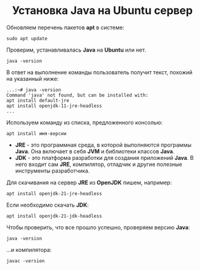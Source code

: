 <div id="header" align="center">
    <h1>Установка Java на Ubuntu сервер</h1>
</div>

Обновляем перечень пакетов **apt** в системе:

```sudo apt update```

Проверим, устанавливалась **Java** на **Ubuntu** или нет.

```java -version```

В ответ на выполнение команды пользователь получит текст, похожий на указанный ниже:

```
...:~# java -version
Command 'java' not found, but can be installed with:
apt install default-jre
apt install openjdk-11-jre-headless
...
```

Используем команду из списка, предложенного консолью:

```apt install имя-версии```

* **JRE** - это программная среда, в которой выполняются программы **Java**. Она включает в себя **JVM** и библиотеки
  классов **Java**.
* **JDK** - это платформа разработки для создания приложений **Java**. В него входит сам **JRE**, компилятор, отладчик и
  другие полезные инструменты разработчика.

Для скачивания на сервер **JRE** из **OpenJDK** пишем, например:

```apt install openjdk-21-jre-headless```

Если необходимо скачать **JDK**:

```apt install openjdk-21-jdk-headless```

Чтобы проверить, что все прошло успешно, проверяем версию **Java**:

```java -version```

...и компилятора:

```javac -version```


